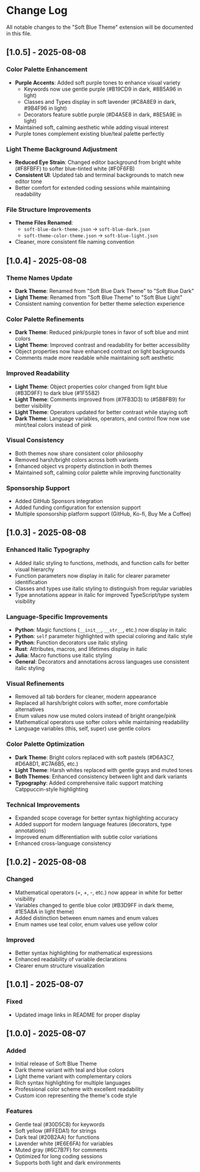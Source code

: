 # Change Log

All notable changes to the "Soft Blue Theme" extension will be documented in this file.

## [1.0.5] - 2025-08-08

### Color Palette Enhancement
- **Purple Accents**: Added soft purple tones to enhance visual variety
  - Keywords now use gentle purple (#B19CD9 in dark, #8B5A96 in light)
  - Classes and Types display in soft lavender (#C8A8E9 in dark, #9B4F96 in light)
  - Decorators feature subtle purple (#D4A5E8 in dark, #8E5A9E in light)
- Maintained soft, calming aesthetic while adding visual interest
- Purple tones complement existing blue/teal palette perfectly

### Light Theme Background Adjustment
- **Reduced Eye Strain**: Changed editor background from bright white (#F8FBFF) to softer blue-tinted white (#F0F6FB)
- **Consistent UI**: Updated tab and terminal backgrounds to match new editor tone
- Better comfort for extended coding sessions while maintaining readability

### File Structure Improvements
- **Theme Files Renamed**: 
  - `soft-blue-dark-theme.json` → `soft-blue-dark.json`
  - `soft-theme-color-theme.json` → `soft-blue-light.json`
- Cleaner, more consistent file naming convention

## [1.0.4] - 2025-08-08

### Theme Names Update
- **Dark Theme**: Renamed from "Soft Blue Dark Theme" to "Soft Blue Dark"
- **Light Theme**: Renamed from "Soft Blue Theme" to "Soft Blue Light"
- Consistent naming convention for better theme selection experience

### Color Palette Refinements
- **Dark Theme**: Reduced pink/purple tones in favor of soft blue and mint colors
- **Light Theme**: Improved contrast and readability for better accessibility
- Object properties now have enhanced contrast on light backgrounds
- Comments made more readable while maintaining soft aesthetic

### Improved Readability
- **Light Theme**: Object properties color changed from light blue (#B3D9FF) to dark blue (#1F5582)
- **Light Theme**: Comments improved from (#7FB3D3) to (#5B8FB9) for better visibility
- **Light Theme**: Operators updated for better contrast while staying soft
- **Dark Theme**: Language variables, operators, and control flow now use mint/teal colors instead of pink

### Visual Consistency
- Both themes now share consistent color philosophy
- Removed harsh/bright colors across both variants
- Enhanced object vs property distinction in both themes
- Maintained soft, calming color palette while improving functionality

### Sponsorship Support
- Added GitHub Sponsors integration
- Added funding configuration for extension support
- Multiple sponsorship platform support (GitHub, Ko-fi, Buy Me a Coffee)

## [1.0.3] - 2025-08-08

### Enhanced Italic Typography
- Added italic styling to functions, methods, and function calls for better visual hierarchy
- Function parameters now display in italic for clearer parameter identification
- Classes and types use italic styling to distinguish from regular variables
- Type annotations appear in italic for improved TypeScript/type system visibility

### Language-Specific Improvements
- **Python**: Magic functions (`__init__`, `__str__`, etc.) now display in italic
- **Python**: `self` parameter highlighted with special coloring and italic style
- **Python**: Function decorators use italic styling
- **Rust**: Attributes, macros, and lifetimes display in italic
- **Julia**: Macro functions use italic styling
- **General**: Decorators and annotations across languages use consistent italic styling

### Visual Refinements
- Removed all tab borders for cleaner, modern appearance
- Replaced all harsh/bright colors with softer, more comfortable alternatives
- Enum values now use muted colors instead of bright orange/pink
- Mathematical operators use softer colors while maintaining readability
- Language variables (this, self, super) use gentle colors

### Color Palette Optimization
- **Dark Theme**: Bright colors replaced with soft pastels (#D6A3C7, #D6A8D1, #C7A6B5, etc.)
- **Light Theme**: Harsh whites replaced with gentle grays and muted tones
- **Both Themes**: Enhanced consistency between light and dark variants
- **Typography**: Added comprehensive italic support matching Catppuccin-style highlighting

### Technical Improvements
- Expanded scope coverage for better syntax highlighting accuracy
- Added support for modern language features (decorators, type annotations)
- Improved enum differentiation with subtle color variations
- Enhanced cross-language consistency

## [1.0.2] - 2025-08-08

### Changed
- Mathematical operators (=, +, -, etc.) now appear in white for better visibility
- Variables changed to gentle blue color (#B3D9FF in dark theme, #1E5A8A in light theme)
- Added distinction between enum names and enum values
- Enum names use teal color, enum values use yellow color

### Improved
- Better syntax highlighting for mathematical expressions
- Enhanced readability of variable declarations
- Clearer enum structure visualization

## [1.0.1] - 2025-08-07

### Fixed
- Updated image links in README for proper display

## [1.0.0] - 2025-08-07

### Added
- Initial release of Soft Blue Theme
- Dark theme variant with teal and blue colors
- Light theme variant with complementary colors
- Rich syntax highlighting for multiple languages
- Professional color scheme with excellent readability
- Custom icon representing the theme's code style

### Features
- Gentle teal (#30D5C8) for keywords
- Soft yellow (#FFEDA1) for strings
- Dark teal (#20B2AA) for functions
- Lavender white (#E6E6FA) for variables
- Muted gray (#6C7B7F) for comments
- Optimized for long coding sessions
- Supports both light and dark environments
